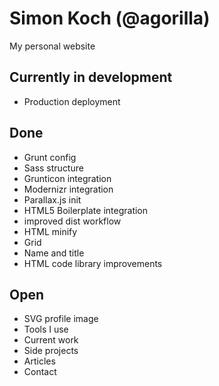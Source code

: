 # Simon Koch (@agorilla)

My personal website

## Currently in development

- Production deployment

## Done

- Grunt config
- Sass structure
- Grunticon integration
- Modernizr integration
- Parallax.js init
- HTML5 Boilerplate integration
- improved dist workflow
- HTML minify
- Grid
- Name and title
- HTML code library improvements

## Open

- SVG profile image
- Tools I use
- Current work
- Side projects
- Articles
- Contact
